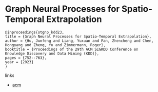 # Graph Neural Processes for Spatio-Temporal Extrapolation

```
@inproceedings{stgnp_kdd23,
title = {Graph Neural Processes for Spatio-Temporal Extrapolation},
author = {Hu, Junfeng and Liang, Yuxuan and Fan, Zhencheng and Chen, Hongyang and Zheng, Yu and Zimmermann, Roger},
booktitle = {Proceedings of the 29th ACM SIGKDD Conference on Knowledge Discovery and Data Mining (KDD)},
pages = {752--763},
year = {2023}
}
```

links
- [acm](https://dl.acm.org/doi/10.1145/3580305.3599372)
